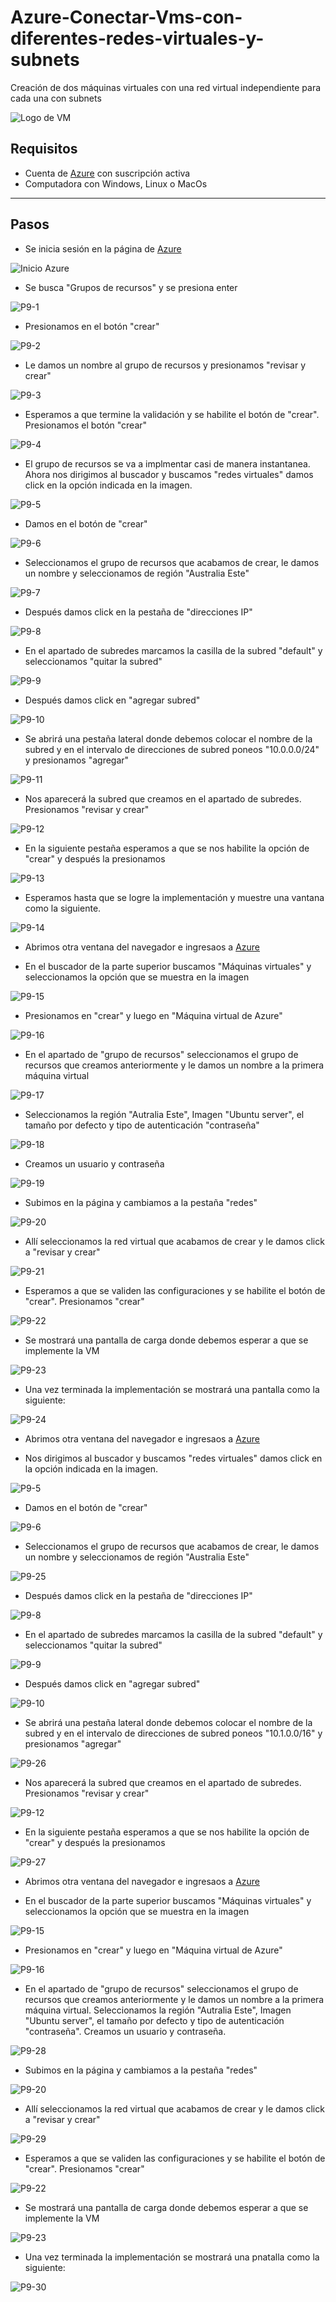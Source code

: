# Azure-Conectar-Vms-con-diferentes-redes-virtuales-y-subnets
Creación de dos máquinas virtuales con una red virtual independiente para cada una con subnets

![Logo de VM](https://github.com/AlanAlvaradoR/Azure-Conectar-Vms-con-diferentes-redes-virtuales-y-subnets/blob/main/imagenes/VM.jpg)

## Requisitos

- Cuenta de [Azure](https://portal.azure.com/) con suscripción activa
- Computadora con Windows, Linux o MacOs

---------------------------------------------------------

## Pasos

- Se inicia sesión en la página de [Azure](https://portal.azure.com/)

![Inicio Azure](https://github.com/AlanAlvaradoR/Azure-Conectar-Vms-con-diferentes-redes-virtuales-y-subnets/blob/main/imagenes/inicio%20Azure.PNG)

- Se busca "Grupos de recursos" y se presiona enter

![P9-1](https://github.com/AlanAlvaradoR/Azure-Conectar-Vms-con-diferentes-redes-virtuales-y-subnets/blob/main/imagenes/P9-1.PNG)

- Presionamos en el botón "crear"

![P9-2](https://github.com/AlanAlvaradoR/Azure-Conectar-Vms-con-diferentes-redes-virtuales-y-subnets/blob/main/imagenes/P9-2.PNG)

- Le damos un nombre al grupo de recursos y presionamos "revisar y crear"

![P9-3](https://github.com/AlanAlvaradoR/Azure-Conectar-Vms-con-diferentes-redes-virtuales-y-subnets/blob/main/imagenes/P9-3.PNG)

- Esperamos a que termine la validación y se habilite el botón de "crear". Presionamos el botón "crear"

![P9-4](https://github.com/AlanAlvaradoR/Azure-Conectar-Vms-con-diferentes-redes-virtuales-y-subnets/blob/main/imagenes/P9-4.PNG)

- El grupo de recursos se va a implmentar casi de manera instantanea. Ahora nos dirigimos al buscador y buscamos "redes virtuales" damos click en la opción indicada en la imagen.

![P9-5](https://github.com/AlanAlvaradoR/Azure-Conectar-Vms-con-diferentes-redes-virtuales-y-subnets/blob/main/imagenes/P9-5.PNG)

- Damos en el botón de "crear"

![P9-6](https://github.com/AlanAlvaradoR/Azure-Conectar-Vms-con-diferentes-redes-virtuales-y-subnets/blob/main/imagenes/P9-6.PNG)

- Seleccionamos el grupo de recursos que acabamos de crear, le damos un nombre y seleccionamos de región "Australia Este"

![P9-7](https://github.com/AlanAlvaradoR/Azure-Conectar-Vms-con-diferentes-redes-virtuales-y-subnets/blob/main/imagenes/P9-7.PNG)

- Después damos click en la pestaña de "direcciones IP"

![P9-8](https://github.com/AlanAlvaradoR/Azure-Conectar-Vms-con-diferentes-redes-virtuales-y-subnets/blob/main/imagenes/P9-8.PNG)

- En el apartado de subredes marcamos la casilla de la subred "default" y seleccionamos "quitar la subred"

![P9-9](https://github.com/AlanAlvaradoR/Azure-Conectar-Vms-con-diferentes-redes-virtuales-y-subnets/blob/main/imagenes/P9-9.PNG)

- Después damos click en "agregar subred"

![P9-10](https://github.com/AlanAlvaradoR/Azure-Conectar-Vms-con-diferentes-redes-virtuales-y-subnets/blob/main/imagenes/P9-10.PNG)

- Se abrirá una pestaña lateral donde debemos colocar el nombre de la subred y en el intervalo de direcciones de subred poneos "10.0.0.0/24" y presionamos "agregar"

![P9-11](https://github.com/AlanAlvaradoR/Azure-Conectar-Vms-con-diferentes-redes-virtuales-y-subnets/blob/main/imagenes/P9-11.PNG)

- Nos aparecerá la subred que creamos en el apartado de subredes. Presionamos "revisar y crear"

![P9-12](https://github.com/AlanAlvaradoR/Azure-Conectar-Vms-con-diferentes-redes-virtuales-y-subnets/blob/main/imagenes/P9-12.PNG)

- En la siguiente pestaña esperamos a que se nos habilite la opción de "crear" y después la presionamos

![P9-13](https://github.com/AlanAlvaradoR/Azure-Conectar-Vms-con-diferentes-redes-virtuales-y-subnets/blob/main/imagenes/P9-13.PNG)

- Esperamos hasta que se logre la implementación y muestre una vantana como la siguiente. 

![P9-14](https://github.com/AlanAlvaradoR/Azure-Conectar-Vms-con-diferentes-redes-virtuales-y-subnets/blob/main/imagenes/P9-14.PNG)

- Abrimos otra ventana del navegador e ingresaos a [Azure](https://portal.azure.com/)

- En el buscador de la parte superior buscamos "Máquinas virtuales" y seleccionamos la opción que se muestra en la imagen

![P9-15](https://github.com/AlanAlvaradoR/Azure-Conectar-Vms-con-diferentes-redes-virtuales-y-subnets/blob/main/imagenes/P9-15.PNG)

- Presionamos en "crear" y luego en "Máquina virtual de Azure"

![P9-16](https://github.com/AlanAlvaradoR/Azure-Conectar-Vms-con-diferentes-redes-virtuales-y-subnets/blob/main/imagenes/P9-16.PNG)

- En el apartado de "grupo de recursos" seleccionamos el grupo de recursos que creamos anteriormente y le damos un nombre a la primera máquina virtual

![P9-17](https://github.com/AlanAlvaradoR/Azure-Conectar-Vms-con-diferentes-redes-virtuales-y-subnets/blob/main/imagenes/P9-17.PNG)

- Seleccionamos la región "Autralia Este", Imagen "Ubuntu server", el tamaño por defecto y tipo de autenticación "contraseña"

![P9-18](https://github.com/AlanAlvaradoR/Azure-Conectar-Vms-con-diferentes-redes-virtuales-y-subnets/blob/main/imagenes/P9-18.PNG)

- Creamos un usuario y contraseña

![P9-19](https://github.com/AlanAlvaradoR/Azure-Conectar-Vms-con-diferentes-redes-virtuales-y-subnets/blob/main/imagenes/P9-19.PNG)

- Subimos en la página y cambiamos a la pestaña "redes"

![P9-20](https://github.com/AlanAlvaradoR/Azure-Conectar-Vms-con-diferentes-redes-virtuales-y-subnets/blob/main/imagenes/P9-20.PNG)

- Allí seleccionamos la red virtual que acabamos de crear y le damos click a "revisar y crear"

![P9-21](https://github.com/AlanAlvaradoR/Azure-Conectar-Vms-con-diferentes-redes-virtuales-y-subnets/blob/main/imagenes/P9-21.PNG)

- Esperamos a que se validen las configuraciones y se habilite el botón de "crear". Presionamos "crear"

![P9-22](https://github.com/AlanAlvaradoR/Azure-Conectar-Vms-con-diferentes-redes-virtuales-y-subnets/blob/main/imagenes/P9-22.PNG)

- Se mostrará una pantalla de carga donde debemos esperar a que se implemente la VM

![P9-23](https://github.com/AlanAlvaradoR/Azure-Conectar-Vms-con-diferentes-redes-virtuales-y-subnets/blob/main/imagenes/P9-23.PNG)

- Una vez terminada la implementación se mostrará una pantalla como la siguiente:

![P9-24](https://github.com/AlanAlvaradoR/Azure-Conectar-Vms-con-diferentes-redes-virtuales-y-subnets/blob/main/imagenes/P9-24.PNG)

- Abrimos otra ventana del navegador e ingresaos a [Azure](https://portal.azure.com/)


- Nos dirigimos al buscador y buscamos "redes virtuales" damos click en la opción indicada en la imagen.

![P9-5](https://github.com/AlanAlvaradoR/Azure-Conectar-Vms-con-diferentes-redes-virtuales-y-subnets/blob/main/imagenes/P9-5.PNG)

- Damos en el botón de "crear"

![P9-6](https://github.com/AlanAlvaradoR/Azure-Conectar-Vms-con-diferentes-redes-virtuales-y-subnets/blob/main/imagenes/P9-6.PNG)

- Seleccionamos el grupo de recursos que acabamos de crear, le damos un nombre y seleccionamos de región "Australia Este"

![P9-25](https://github.com/AlanAlvaradoR/Azure-Conectar-Vms-con-diferentes-redes-virtuales-y-subnets/blob/main/imagenes/P9-25.PNG)

- Después damos click en la pestaña de "direcciones IP"

![P9-8](https://github.com/AlanAlvaradoR/Azure-Conectar-Vms-con-diferentes-redes-virtuales-y-subnets/blob/main/imagenes/P9-8.PNG)

- En el apartado de subredes marcamos la casilla de la subred "default" y seleccionamos "quitar la subred"

![P9-9](https://github.com/AlanAlvaradoR/Azure-Conectar-Vms-con-diferentes-redes-virtuales-y-subnets/blob/main/imagenes/P9-9.PNG)

- Después damos click en "agregar subred"

![P9-10](https://github.com/AlanAlvaradoR/Azure-Conectar-Vms-con-diferentes-redes-virtuales-y-subnets/blob/main/imagenes/P9-10.PNG)

- Se abrirá una pestaña lateral donde debemos colocar el nombre de la subred y en el intervalo de direcciones de subred poneos "10.1.0.0/16" y presionamos "agregar"

![P9-26](https://github.com/AlanAlvaradoR/Azure-Conectar-Vms-con-diferentes-redes-virtuales-y-subnets/blob/main/imagenes/P9-26.PNG)

- Nos aparecerá la subred que creamos en el apartado de subredes. Presionamos "revisar y crear"

![P9-12](https://github.com/AlanAlvaradoR/Azure-Conectar-Vms-con-diferentes-redes-virtuales-y-subnets/blob/main/imagenes/P9-12.PNG)

- En la siguiente pestaña esperamos a que se nos habilite la opción de "crear" y después la presionamos

![P9-27](https://github.com/AlanAlvaradoR/Azure-Conectar-Vms-con-diferentes-redes-virtuales-y-subnets/blob/main/imagenes/P9-27.PNG)


- Abrimos otra ventana del navegador e ingresaos a [Azure](https://portal.azure.com/)

- En el buscador de la parte superior buscamos "Máquinas virtuales" y seleccionamos la opción que se muestra en la imagen

![P9-15](https://github.com/AlanAlvaradoR/Azure-Conectar-Vms-con-diferentes-redes-virtuales-y-subnets/blob/main/imagenes/P9-15.PNG)

- Presionamos en "crear" y luego en "Máquina virtual de Azure"

![P9-16](https://github.com/AlanAlvaradoR/Azure-Conectar-Vms-con-diferentes-redes-virtuales-y-subnets/blob/main/imagenes/P9-16.PNG)

- En el apartado de "grupo de recursos" seleccionamos el grupo de recursos que creamos anteriormente y le damos un nombre a la primera máquina virtual. Seleccionamos la región "Autralia Este", Imagen "Ubuntu server", el tamaño por defecto y tipo de autenticación "contraseña". Creamos un usuario y contraseña.

![P9-28](https://github.com/AlanAlvaradoR/Azure-Conectar-Vms-con-diferentes-redes-virtuales-y-subnets/blob/main/imagenes/P9-28.PNG)

- Subimos en la página y cambiamos a la pestaña "redes"

![P9-20](https://github.com/AlanAlvaradoR/Azure-Conectar-Vms-con-diferentes-redes-virtuales-y-subnets/blob/main/imagenes/P9-20.PNG)

- Allí seleccionamos la red virtual que acabamos de crear y le damos click a "revisar y crear"

![P9-29](https://github.com/AlanAlvaradoR/Azure-Conectar-Vms-con-diferentes-redes-virtuales-y-subnets/blob/main/imagenes/P9-29.PNG)

- Esperamos a que se validen las configuraciones y se habilite el botón de "crear". Presionamos "crear"

![P9-22](https://github.com/AlanAlvaradoR/Azure-Conectar-Vms-con-diferentes-redes-virtuales-y-subnets/blob/main/imagenes/P9-22.PNG)

- Se mostrará una pantalla de carga donde debemos esperar a que se implemente la VM

![P9-23](https://github.com/AlanAlvaradoR/Azure-Conectar-Vms-con-diferentes-redes-virtuales-y-subnets/blob/main/imagenes/P9-23.PNG)

- Una vez terminada la implementación se mostrará una pnatalla como la siguiente:

![P9-30](https://github.com/AlanAlvaradoR/Azure-Conectar-Vms-con-diferentes-redes-virtuales-y-subnets/blob/main/imagenes/P9-30.PNG)

